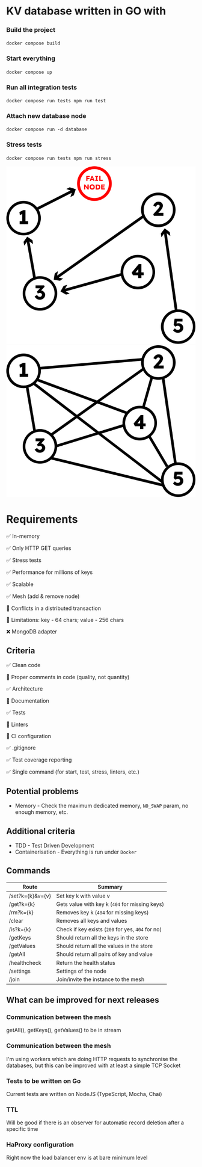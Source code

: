 # KV database written in GO with

### Build the project

`docker compose build`

### Start everything

`docker compose up`

### Run all integration tests

`docker compose run tests npm run test`

### Attach new database node

`docker compose run -d database`

### Stress tests

`docker compose run tests npm run stress`

![svg](/docs/assets/mesh-state-1.svg)
![svg](/docs/assets/mesh-state-2.svg)

# Requirements

✅ In-memory

✅ Only HTTP GET queries

✅ Stress tests

✅ Performance for millions of keys

✅ Scalable

✅ Mesh (add & remove node)

🔲 Conflicts in a distributed transaction

🔲 Limitations: key - 64 chars; value - 256 chars

❌ MongoDB adapter

## Criteria

✅ Clean code

🔲 Proper comments in code (quality, not quantity)

✅ Architecture

🔲 Documentation

✅ Tests

🔲 Linters

🔲 CI configuration

✅ .gitignore

✅ Test coverage reporting

✅ Single command (for start, test, stress, linters, etc.)

## Potential problems

- Memory - Check the maximum dedicated memory, `NO_SWAP` param, no enough memory, etc.

## Additional criteria

- TDD - Test Driven Development
- Containerisation - Everything is run under `Docker`

## Commands

| Route            | Summary                                           |
|------------------|---------------------------------------------------|
| /set?k={k}&v={v} | Set key k with value v                            |
| /get?k={k}       | Gets value with key k (`404` for missing keys)    |
| /rm?k={k}        | Removes key k (`404` for missing keys)            |
| /clear           | Removes all keys and values                       |
| /is?k={k}        | Check if key exists (`200` for yes, `404` for no) |
| /getKeys         | Should return all the keys in the store           |
| /getValues       | Should return all the values in the store         |
| /getAll          | Should return all pairs of key and value          |
| /healthcheck     | Return the health status                          |
| /settings        | Settings of the node                              |
| /join            | Join/invite the instance to the mesh              |

## What can be improved for next releases

### Communication between the mesh

getAll(), getKeys(), getValues() to be in stream

### Communication between the mesh

I'm using workers which are doing HTTP requests to synchronise the databases,
but this can be improved with at least a simple TCP Socket

### Tests to be written on Go

Current tests are written on NodeJS (TypeScript, Mocha, Chai)

### TTL

Will be good if there is an observer for automatic record deletion after a specific time

### HaProxy configuration

Right now the load balancer env is at bare minimum level
